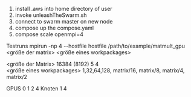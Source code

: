 1. install .aws into home directory of user
2. invoke unleashTheSwarm.sh
3. connect to swarm master on new node
4. compose up the compose.yaml
5. compose scale openmpi=4 


Testruns
mpirun -np 4 --hostfile hostfile /path/to/example/matmult_gpu <größe der matrix> <runs> <anzahl der gpus> <größe eines workpackages>	

<größe der Matrix> 16384 (8192)
<runs> 5
<gpus> 4  
<größe eines workpackages> 1,32,64,128, matrix/16, matrix/8, matrix/4, matrix/2


GPUS 0 1 2 4
Knoten 1 4